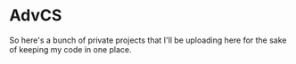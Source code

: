 # AdvCS
So here's a bunch of private projects that I'll be uploading here for the sake of keeping my code in one place. 

